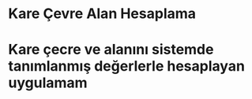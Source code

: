 # Kare Çevre Alan Hesaplama
# Kare çecre ve alanını sistemde tanımlanmış değerlerle hesaplayan uygulamam